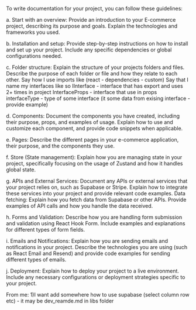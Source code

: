 To write documentation for your project, you can follow these guidelines:

a. Start with an overview: Provide an introduction to your E-commerce project, describing its purpose and goals. Explain the technologies and frameworks you used.

b. Installation and setup: Provide step-by-step instructions on how to install and set up your project. Include any specific dependencies or global configurations needed.

c. Folder structure: Explain the structure of your projects folders and files. Describe the purpose of each folder or file and how they relate to each other.
Say how I use imports like (react - dependencies - custom)
Say that I name my interfaces like so
IInterface - interface that has export and uses 2+ times in project
InterfaceProps - interface that use in props
interfaceType - type of some interface (it some data from exising interface - provide example)

d. Components: Document the components you have created, including their purpose, props, and examples of usage. Explain how to use and customize each component, and provide code snippets when applicable.

e. Pages: Describe the different pages in your e-commerce application, their purpose, and the components they use.

f. Store (State management): Explain how you are managing state in your project, specifically focusing on the usage of Zustand and how it handles global state.

g. APIs and External Services: Document any APIs or external services that your project relies on, such as Supabase or Stripe. Explain how to integrate these services into your project and provide relevant code examples.
Data fetching: Explain how you fetch data from Supabase or other APIs. Provide examples of API calls and how you handle the data received.

h. Forms and Validation: Describe how you are handling form submission and validation using React Hook Form. Include examples and explanations for different types of form fields.

i. Emails and Notifications: Explain how you are sending emails and notifications in your project. Describe the technologies you are using (such as React Email and Resend) and provide code examples for sending different types of emails.

j. Deployment: Explain how to deploy your project to a live environment. Include any necessary configurations or deployment strategies specific to your project.

From me:
1)I want add somewhere how to use supabase (select column row etc) - it may be dev_reamde.md in libs folder
